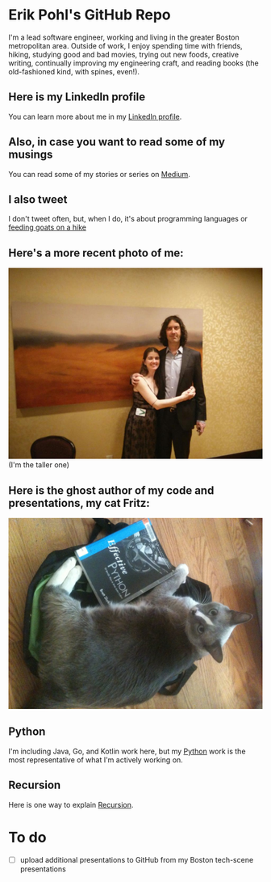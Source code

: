 # Erik Pohl's GitHub Repo

I'm a lead software engineer, working and living in the greater Boston metropolitan area.  Outside of work, I enjoy spending time with friends, hiking, studying good and bad movies, trying out new foods, creative writing, continually improving my engineering craft, and reading books (the old-fashioned kind, with spines, even!).

## Here is my LinkedIn profile

You can learn more about me in my [LinkedIn profile](https://www.linkedin.com/in/erik-pohl-0792159/ "My LinkedIn link").

## Also, in case you want to read some of my musings 

You can read some of my stories or series on [Medium](https://medium.com/@erikpohl.444 "My blog on Medium").

## I also tweet

I don't tweet often, but, when I do, it's about programming languages or [feeding goats on a hike](https://twitter.com/444Pohl "My Twitter link")

## Here's a more recent photo of me:
![I'm the taller one](https://github.com/ErikPohl-Lot49-Projects/Erik-Pohl-Repo/blob/master/media/more_recent.jpg "I'm the taller one")
 (I'm the taller one)
 
 ## Here is the ghost author of my code and presentations, my cat Fritz:
![OctoFritz](https://github.com/ErikPohl-Lot49-Projects/Erik-Pohl-Repo/blob/master/media/octofritz.jpg "OctoFritz")

## Python

I'm including Java, Go, and Kotlin work here, but my [Python](https://github.com/ErikPohl-Lot49-Projects/Erik-Pohl-Repo/tree/master/python "<3") work is the most representative of what I'm actively working on.

## Recursion

Here is one way to explain [Recursion](https://github.com/ErikPohl-Lot49-Projects/Erik-Pohl-Repo/blob/master/README.md "Recursion").

# To do

- [ ] upload additional presentations to GitHub from my Boston tech-scene presentations
